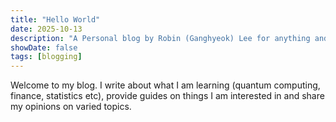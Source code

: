 ```yaml
---
title: "Hello World"
date: 2025-10-13
description: "A Personal blog by Robin (Ganghyeok) Lee for anything and everything."
showDate: false
tags: [blogging]
---
```


Welcome to my blog. I write about what I am learning (quantum computing, finance, statistics etc), provide guides on things I am interested in and share my opinions on varied topics.